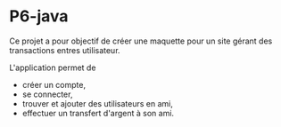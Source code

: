 # P6-java

Ce projet a pour objectif de créer une maquette pour un site gérant des transactions entres utilisateur.

L'application permet de 
- créer un compte,
- se connecter,
- trouver et ajouter des utilisateurs en ami,
- effectuer un transfert d'argent à son ami.

